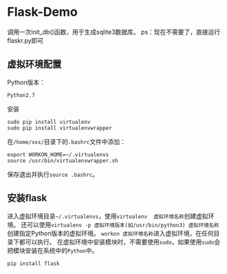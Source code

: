 # Flask-Demo

调用一次init_db()函数，用于生成sqlite3数据库。
ps：现在不需要了，直接运行flaskr.py即可

## 虚拟环境配置

Python版本：
```
Python2.7
```

安装
```shell
sudo pip install virtualenv
sudo pip install virtualenvwrapper
```
在`/home/xxx/`目录下的`.bashrc`文件中添加：
```shell
export WORKON_HOME=~/.virtualenvs
source /usr/bin/virtualenvwrapper.sh
```
保存退出并执行`source .bashrc`。



## 安装flask
进入虚拟环境目录`~/.virtualenvs`，使用`virtualenv  虚拟环境名称`创建虚拟环境。
还可以使用`virtualenv -p 虚拟环境版本(如/usr/bin/python3) 虚拟环境名称`创建指定Python版本的虚拟环境。
`workon 虚拟环境名称`进入虚拟环境，在任何目录下都可以执行。
在虚拟环境中安装模块时，不需要使用`sudo`，如果使用`sudo`会把模块安装在系统中的`Python`中。
```Python
pip install flask
```
